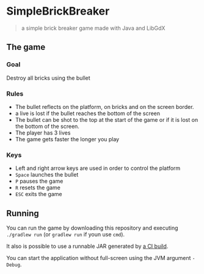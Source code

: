 # SimpleBrickBreaker
> a simple brick breaker game made with Java and LibGdX

## The game

### Goal
Destroy all bricks using the bullet

### Rules
* The bullet reflects on the platform, on bricks and on the screen border.
* a live is lost if the bullet reaches the bottom of the screen
* The bullet can be shot to the top at the start of the game or if it is lost on the bottom of the screen.
* The player has 3 lives
* The game gets faster the longer you play

### Keys
* Left and right arrow keys are used in order to control the platform
* `Space` launches the bullet
* `P` pauses the game
* `R` resets the game
* `ESC` exits the game

## Running
You can run the game by downloading this repository and executing `./gradlew run` (or `gradlew run` if youn use `cmd`).

It also is possible to use a runnable JAR generated by [a CI build](https://github.com/danthe1st/SimpleBrickBreaker/actions/workflows/build.yml?query=branch%3Amaster+).

You can start the application without full-screen using the JVM argument `-Debug`.